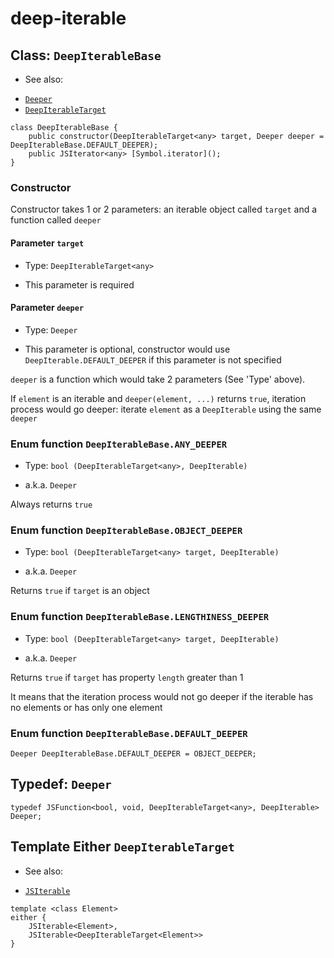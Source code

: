 
# deep-iterable

## Class: `DeepIterableBase`

 * See also:
  - [`Deeper`](./deep-iterable-base.md#typedef-deeper)
  - [`DeepIterableTarget`](./deep-iterable-base.md#template-either-deepiterabletarget)

```
class DeepIterableBase {
	public constructor(DeepIterableTarget<any> target, Deeper deeper = DeepIterableBase.DEFAULT_DEEPER);
	public JSIterator<any> [Symbol.iterator]();
}
```

### Constructor

Constructor takes 1 or 2 parameters: an iterable object called `target` and a function called `deeper`

#### Parameter `target`

 * Type: `DeepIterableTarget<any>`

 * This parameter is required

#### Parameter `deeper`

 * Type: `Deeper`

 * This parameter is optional, constructor would use `DeepIterable.DEFAULT_DEEPER` if this parameter is not specified

`deeper` is a function which would take 2 parameters (See 'Type' above).

If `element` is an iterable and `deeper(element, ...)` returns `true`, iteration process would go deeper: iterate `element` as a `DeepIterable` using the same `deeper`

### Enum function `DeepIterableBase.ANY_DEEPER`

 * Type: `bool (DeepIterableTarget<any>, DeepIterable)`
  - a.k.a. `Deeper`

Always returns `true`

### Enum function `DeepIterableBase.OBJECT_DEEPER`

 * Type: `bool (DeepIterableTarget<any> target, DeepIterable)`
  - a.k.a. `Deeper`

Returns `true` if `target` is an object

### Enum function `DeepIterableBase.LENGTHINESS_DEEPER`

 * Type: `bool (DeepIterableTarget<any> target, DeepIterable)`
  - a.k.a. `Deeper`

Returns `true` if `target` has property `length` greater than 1

It means that the iteration process would not go deeper if the iterable has no elements or has only one element

### Enum function `DeepIterableBase.DEFAULT_DEEPER`

```
Deeper DeepIterableBase.DEFAULT_DEEPER = OBJECT_DEEPER;
```

## Typedef: `Deeper`

```
typedef JSFunction<bool, void, DeepIterableTarget<any>, DeepIterable> Deeper;
```

## Template Either `DeepIterableTarget`

 * See also:
  - [`JSIterable`](../global/readme.md#struct-jsiterable)

```
template <class Element>
either {
	JSIterable<Element>,
	JSIterable<DeepIterableTarget<Element>>
}
```
